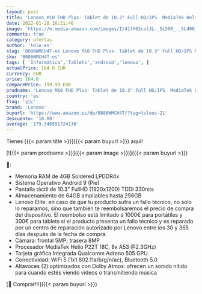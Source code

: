 ```yaml
---
layout: post
title: 'Lenovo M10 FHD Plus- Tablet de 10.3" Full HD/IPS  MediaTek Helio P22T  4 GB de RAM  64 GB ampliables hasta 256 GB  Android 9  Wifi + Bluetooth 5.0   Gris'
date: 2022-01-28 16:21:40
image: 'https://m.media-amazon.com/images/I/41fH62culJL._SL500_._SL400_.jpg'
comments: true
category: ofertas
author: 'tole.es'
slug: 'B086WMCH4T-es Lenovo M10 FHD Plus- Tablet de 10.3" Full HD/IPS MediaTek...'
sku: 'B086WMCH4T-es'
tags: [ 'Informática','Tablets','android','lenovo', ]
actualPrice: 164.0 EUR
currency: EUR
price: 164.0
comparePrice: 199.99 EUR
prodname: 'Lenovo M10 FHD Plus- Tablet de 10.3" Full HD/IPS  MediaTek Helio P22T  4 GB de RAM  64 GB ampliables hasta 256 GB  Android 9  Wifi + Bluetooth 5.0   Gris'
country: 'es'
flag: '🇪🇸'
brand: 'Lenovo'
buyurl: 'https://www.amazon.es/dp/B086WMCH4T/?tag=tolees-21'
descuento: '18.00'
average: '179.346551724138'
---
```


Tienes [{{< param title >}}]({{< param buyurl >}}) aqui!

[![{{< param prodname >}}]({{< param image >}})]({{< param buyurl >}})

🔎:

- Memoria RAM de 4GB Soldered LPDDR4x
- Sistema Operativo Android 9 (Pie)
- Pantalla táctil de 10.3" FullHD (1920x1200) TDDI 330nits
- Almacenamiento de 64GB ampliables hasta 256GB
- Lenovo Elite: en caso de que tu producto sufra un fallo técnico, no solo lo reparamos, sino que también te reembolsaremos el precio de compra del dispositivo. El reembolso está limitado a 1000€ para portátiles y 300€ para tablets si el producto presenta un fallo técnico y es reparado por un centro de reparación autorizado por Lenovo entre los 30 y 365 días después de la fecha de compra.
- Cámara: frontal 5MP; trasera 8MP
- Procesador MediaTek Helio P22T (8C, 8x A53 @2.3GHz)
- Tarjeta gráfica Integrada Qualcomm Adreno 505 GPU
- Conectividad: WiFi 5 (1x1 802.11a/b/g/n/ac), Bluetooth 5.0
- Altavoces (2) optimizados con Dolby Atmos: ofrecen un sonido nítido para cuando estés viendo vídeos o transmitiendo música

[🛒 Comprar!!!]({{< param buyurl >}})
